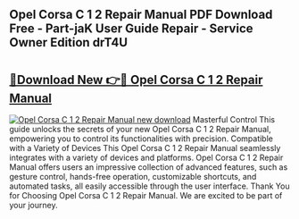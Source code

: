 ## Opel Corsa C 1 2 Repair Manual PDF Download Free - Part-jaK User Guide Repair - Service Owner Edition drT4U

# <h2><a href="http://bc63061.oget.top/?id=Opel+Corsa+C+1+2+Repair+Manual">🔗Download New 👉🔴 Opel Corsa C 1 2 Repair Manual</a></h2>

[![Opel Corsa C 1 2 Repair Manual new download](https://i.imgur.com/5g1atiW.png)](http://bc63061.oget.top/?id=Opel+Corsa+C+1+2+Repair+Manual)
Masterful Control This guide unlocks the secrets of your new Opel Corsa C 1 2 Repair Manual, empowering you to control its functionalities with precision. Compatible with a Variety of Devices This Opel Corsa C 1 2 Repair Manual seamlessly integrates with a variety of devices and platforms. Opel Corsa C 1 2 Repair Manual offers users an impressive collection of advanced features, such as gesture control, hands-free operation, customizable shortcuts, and automated tasks, all easily accessible through the user interface. Thank You for Choosing Opel Corsa C 1 2 Repair Manual. We are excited to be part of your journey.
